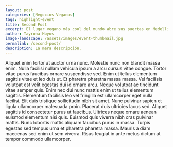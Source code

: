 ```yaml
---
layout: post
categories: [Negocios Veganos]
tags: highlight-event
title: Second Post
excerpt: El lugar vegano más cool del mundo abre sus puertas en Medellín con una fiesta imperdible. Pintura en vivo, tatuajes, comida y la música de Rain Blow y Attack of Carrots. Para ir debes inscribirte en el sitio web  <a href="https://www.veganjunkfoodbar.com/" target="_blank" class="link">Vegan Junk Bar Medellín</a>
author: Tayrona Hoyos
image-landscape: /assets/images/event-thumbnail.jpg
permalink: /second-post/
description: La mera descripción.
---
```

Aliquet enim tortor at auctor urna nunc. Molestie nunc non blandit massa enim. Nulla facilisi nullam vehicula ipsum a arcu cursus vitae congue. Tortor vitae purus faucibus ornare suspendisse sed. Enim ut tellus elementum sagittis vitae et leo duis ut. Et pharetra pharetra massa massa. Vel facilisis volutpat est velit egestas dui id ornare arcu. Neque volutpat ac tincidunt vitae semper quis. Enim nec dui nunc mattis enim ut tellus elementum sagittis. Elementum facilisis leo vel fringilla est ullamcorper eget nulla facilisi. Elit duis tristique sollicitudin nibh sit amet. Nunc pulvinar sapien et ligula ullamcorper malesuada proin. Placerat duis ultricies lacus sed. Aliquet sagittis id consectetur purus ut faucibus. Ultrices neque ornare aenean euismod elementum nisi quis. Euismod quis viverra nibh cras pulvinar mattis. Nunc lobortis mattis aliquam faucibus purus in massa. Turpis egestas sed tempus urna et pharetra pharetra massa. Mauris a diam maecenas sed enim ut sem viverra. Risus feugiat in ante metus dictum at tempor commodo ullamcorper.
